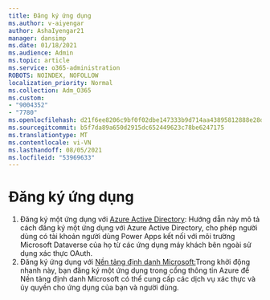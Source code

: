 ```yaml
---
title: Đăng ký ứng dụng
ms.author: v-aiyengar
author: AshaIyengar21
manager: dansimp
ms.date: 01/18/2021
ms.audience: Admin
ms.topic: article
ms.service: o365-administration
ROBOTS: NOINDEX, NOFOLLOW
localization_priority: Normal
ms.collection: Adm_O365
ms.custom:
- "9004352"
- "7780"
ms.openlocfilehash: d21f6ee8206c9bf0f02dbe147333b9d714aa43895812888e28d564e37f56dca1
ms.sourcegitcommit: b5f7da89a650d2915dc652449623c78be6247175
ms.translationtype: MT
ms.contentlocale: vi-VN
ms.lasthandoff: 08/05/2021
ms.locfileid: "53969633"
---
```

# <a name="application-registration"></a>Đăng ký ứng dụng

1. Đăng ký một ứng dụng với [Azure Active Directory](https://docs.microsoft.com/powerapps/developer/data-platform/walkthrough-register-app-azure-active-directory): Hướng dẫn này mô tả cách đăng ký một ứng dụng với Azure Active Directory, cho phép người dùng có tài khoản người dùng Power Apps kết nối với môi trường Microsoft Dataverse của họ từ các ứng dụng máy khách bên ngoài sử dụng xác thực OAuth.
1. Đăng ký ứng dụng với [Nền tảng định danh Microsoft:](https://docs.microsoft.com/azure/active-directory/develop/quickstart-register-app)Trong khởi động nhanh này, bạn đăng ký một ứng dụng trong cổng thông tin Azure để Nền tảng định danh Microsoft có thể cung cấp các dịch vụ xác thực và ủy quyền cho ứng dụng của bạn và người dùng.
